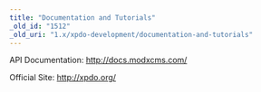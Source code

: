 ```yaml
---
title: "Documentation and Tutorials"
_old_id: "1512"
_old_uri: "1.x/xpdo-development/documentation-and-tutorials"
---
```


API Documentation: <http://docs.modxcms.com/>

Official Site: <http://xpdo.org/>